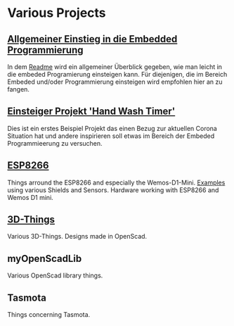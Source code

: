 Various Projects
================

[Allgemeiner Einstieg in die Embedded Programmierung](programming/README.md)
---------------------------------------------------------------------
In dem [Readme](xxxx) wird ein allgemeiner Überblick gegeben, wie man leicht in die embeded Programierung einsteigen kann. Für diejenigen, die im Bereich Embeded und/oder Programmierung einsteigen wird empfohlen hier an zu fangen.

[Einsteiger Projekt 'Hand Wash Timer'](hand-wash-timers/README.md)
------------------------------------------------------------------
Dies ist ein erstes Beispiel Projekt das einen Bezug zur aktuellen Corona Situation hat und andere inspirieren soll etwas im Bereich der Embeded Programmieerung zu versuchen.



[ESP8266](ESP8266/README.md)
---------------------------------------------
Things arround the ESP8266 and especially the Wemos-D1-Mini.
[Examples](ESP8266/src/README.md) using various Shields and Sensors.
Hardware working with ESP8266 and Wemos D1 mini.


[3D-Things](3D-Things/README.md)
--------------------------------
Various 3D-Things. Designs made in OpenScad.


myOpenScadLib
-------------
Various OpenScad library things.

Tasmota
-------
Things concerning Tasmota.

